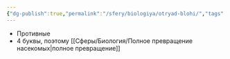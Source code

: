 ```yaml
---
{"dg-publish":true,"permalink":"/sfery/biologiya/otryad-blohi/","tags":["Зоология"]}
---
```


- Противные
- 4 буквы, поэтому [[Сферы/Биология/Полное превращение насекомых\|полное превращение]]